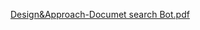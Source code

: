 [Design&Approach-Documet search Bot.pdf](https://github.com/user-attachments/files/17294345/Design.Approach-Documet.search.Bot.pdf)
